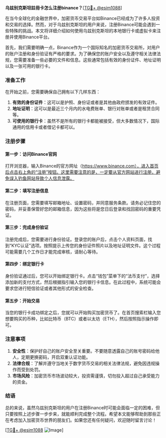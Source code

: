 **乌兹别克斯坦註冊卡怎么注册binance？**[[TG💪+ @esim1088](https://t.me/s/esim1088)]

在当今全球化的金融世界中，加密货币交易平台如Binance已经成为了许多人投资和交易的选择。然而，对于乌兹别克斯坦的用户来说，注册Binance可能会遇到一些特殊的挑战。本文将详细介绍如何使用乌兹别克斯坦的本地银行卡或虚拟卡来注册并使用Binance平台。

首先，我们需要明确一点，Binance作为一个国际知名的加密货币交易所，对用户的账户注册和身份验证有严格的要求。为了确保您的账户安全以及遵守相关法律法规，您需要准备一些必要的文件和信息。这些通常包括有效的身份证件、地址证明以及一张可用的银行卡。

### 准备工作

在开始之前，您需要确保自己拥有以下几样东西：

1. **有效的身份证件**：这可以是护照、身份证或者是其他由政府颁发的有效证件。
2. **地址证明**：这可以是最近三个月内的水电费账单、银行对账单或者是租赁合同等。
3. **可使用的银行卡**：虽然不是所有的银行卡都能被接受，但大多数情况下，国际通用的信用卡或者借记卡都可以。

### 注册步骤

#### 第一步：访问Binance官网

打开浏览器，输入Binance的官方网址（https://www.binance.com），进入首页后点击右上角的“注册”按钮。这里需要注意的是，一定要从官方网站进行注册，避免误入钓鱼网站导致个人信息泄露。

#### 第二步：填写注册信息

在注册页面，您需要填写邮箱地址、设置密码，并同意服务条款。请务必记住您的密码，并妥善保管好您的邮箱信息，因为这些将是您日后登录和找回密码的重要凭证。

#### 第三步：完成身份验证

注册完成后，您需要进行身份验证。登录您的账户后，点击个人资料页面，找到“KYC认证”选项。按照提示上传您的身份证件照片以及地址证明文件。这个过程可能需要几个工作日才能完成审核，请耐心等待。

#### 第四步：绑定银行卡

身份验证通过后，您可以开始绑定银行卡。点击“钱包”菜单下的“法币支付”，选择添加新的支付方式，然后根据指引输入您的银行卡信息。在此过程中，系统可能会要求您进行短信验证或者其他形式的安全检查。

#### 第五步：开始交易

当您的银行卡成功绑定之后，您就可以开始购买加密货币了。在首页搜索栏输入您想要购买的币种，比如比特币（BTC）或者以太坊（ETH），然后按照指示操作即可。

### 注意事项

1. **安全性**：保护好自己的账户安全至关重要。不要随意透露自己的账号密码给他人，定期更换密码，开启双重认证功能。
2. **法律合规**：了解并遵守当地关于数字货币交易的相关法律法规，避免因违规操作而受到处罚。
3. **市场风险**：加密货币市场波动较大，投资需谨慎，切勿投入超过自己承受能力的资金。

### 结语

总的来说，虽然乌兹别克斯坦的用户在注册Binance时可能会面临一定的困难，但只要按照上述步骤一步步来，就能顺利完成整个流程。希望本文能够帮助到那些正在考虑加入加密货币世界的朋友们。如果您还有任何疑问，欢迎随时留言讨论！

[[TG💪+ @esim1088](https://t.me/s/esim1088) ![Image](https://i.postimg.cc/4NQfJmqS/Snipaste-2025-05-13-00-14-12.png)]